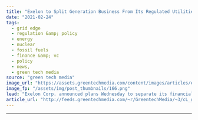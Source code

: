 ```yaml
---
title: "Exelon to Split Generation Business From Its Regulated Utilities"
date: "2021-02-24"
tags: 
  - grid edge
  - regulation &amp; policy
  - energy
  - nuclear
  - fossil fuels
  - finance &amp; vc
  - policy
  - news,
  - green tech media
source: "green tech media"
image_url: "https://assets.greentechmedia.com/content/images/articles/exelon-nuclear-XL.jpg"
image_fp: "/assets/img/post_thumbnails/166.png"
lead: "Exelon Corp. announced plans Wednesday to separate its financially challenged nuclear power plant fleet and other generation assets from its multistate regulated utilities business. The plan, which will require approval from federal and state regulat ..."
article_url: "http://feeds.greentechmedia.com/~r/GreentechMedia/~3/cL_gPZmK8Wg/exelon-to-split-generation-business-from-its-regulated-utilities"
---
```


---
